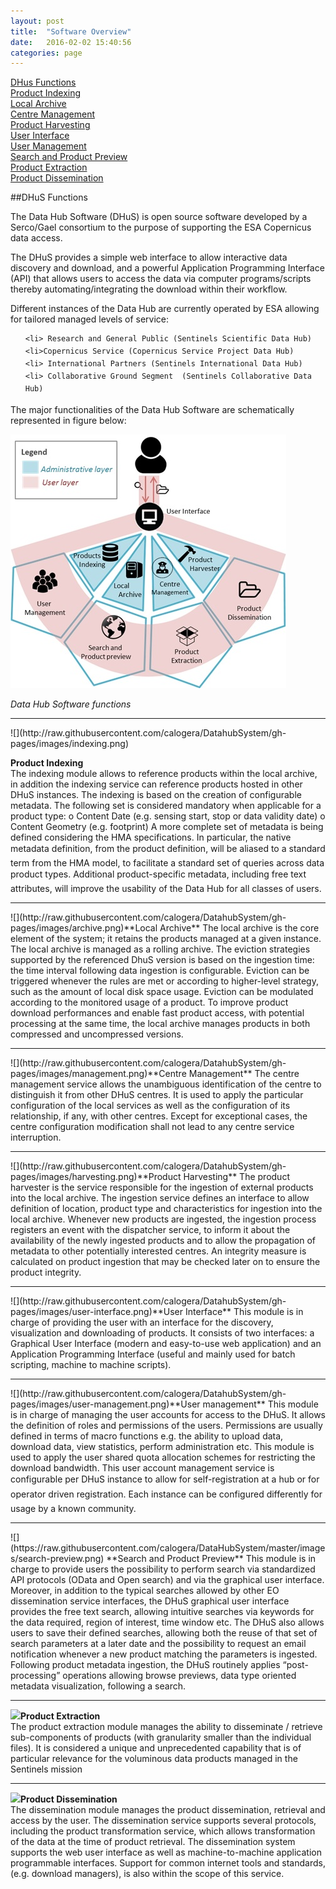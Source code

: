 ```yaml
---
layout: post
title:  "Software Overview"
date:   2016-02-02 15:40:56
categories: page
---
```

[DHus Functions](#DHuSFunctions)   
[Product Indexing](#ProductIndexing)  
[Local Archive](#LocalArchive)  
[Centre Management](#CentreManagement)  
[Product Harvesting](#ProductHarvesting)   
[User Interface](#UserInterface)   
[User Management](#UserManagement)      
[Search and Product Preview](#SearchandProductPreview)  
[Product Extraction](#ProductExtraction)  
[Product Dissemination](#ProductDissemination)  



##DHuS Functions <a name="DHuSFunctions"></a>
<p>The Data Hub Software (DHuS) is open source software developed by a Serco/Gael consortium to the purpose of supporting the ESA Copernicus data access.</p>   
The DHuS provides a simple web interface to allow interactive data discovery and download, and a powerful Application Programming Interface (API) that allows users to access the data via computer programs/scripts thereby automating/integrating the download within their workflow.

<p> Different instances of the Data Hub are currently operated by ESA allowing for tailored managed levels of service: </p>
<ul type=square>

 	<li> Research and General Public (Sentinels Scientific Data Hub)
 	<li>Copernicus Service (Copernicus Service Project Data Hub)
 	<li> International Partners (Sentinels International Data Hub)
 	<li> Collaborative Ground Segment  (Sentinels Collaborative Data Hub)
 	
</ul>
The major functionalities of the Data Hub Software are schematically represented in figure below:

  

![](https://raw.githubusercontent.com/calogera/DataHubSystem/gh-pages/images/dhusfunctions.jpg)

*Data Hub Software functions* 
<hr></hr>
![](http://raw.githubusercontent.com/calogera/DatahubSystem/gh-pages/images/indexing.png)  

<a name="ProductIndexing"></a>**Product Indexing**     
The indexing module allows to reference products within the local archive, in addition the indexing service can reference products hosted in other DHuS instances.
The indexing is based on the creation of configurable metadata. The following set is considered mandatory when applicable for a product type:
o	Content Date (e.g. sensing start, stop or data validity date)
o	Content Geometry (e.g. footprint)
A more complete set of metadata is being defined considering the HMA specifications. In particular, the native metadata definition, from the product definition, will be aliased to a standard term from the HMA model, to facilitate a standard set of queries across data product types. Additional product-specific metadata, including free text attributes, will improve the usability of the Data Hub for all classes of users.


<hr></hr>
![](http://raw.githubusercontent.com/calogera/DatahubSystem/gh-pages/images/archive.png)<a name="LocalArchive"></a>**Local Archive**      
The local archive is the core element of the system; it retains the products managed at a given instance. The local archive is managed as a rolling archive. The eviction strategies supported by the referenced DhuS version is based on the ingestion time: the time interval following data ingestion is configurable.
Eviction can be triggered whenever the rules are met or according to higher-level strategy, such as the amount of local disk space usage. Eviction can be modulated according to the monitored usage of a product. To improve product download performances and enable fast product access, with potential processing at the same time, the local archive manages products in both compressed and uncompressed versions.

<hr></hr>
![](http://raw.githubusercontent.com/calogera/DatahubSystem/gh-pages/images/management.png)<a name="CentreManagement"></a>**Centre Management**         
The centre management service allows the unambiguous identification of the centre to distinguish it from other DHuS centres. It is used to apply the particular configuration of the local services as well as the configuration of its relationship, if any, with other centres.
Except for exceptional cases, the centre configuration modification shall not lead to any centre service interruption.
<hr></hr>     
![](http://raw.githubusercontent.com/calogera/DatahubSystem/gh-pages/images/harvesting.png)<a name="ProductHarvesting"></a>**Product Harvesting**   
The product harvester is the service responsible for the ingestion of external products into the local archive. The ingestion service defines an interface to allow definition of  location, product type and characteristics for ingestion into the local archive. Whenever new products are ingested, the ingestion process registers an event with the dispatcher service, to inform it about the availability of the newly ingested products and to allow the propagation of metadata to other potentially interested centres. An integrity measure is calculated on product ingestion that may be checked later on to ensure the product integrity.
<hr> </hr>
![](http://raw.githubusercontent.com/calogera/DatahubSystem/gh-pages/images/user-interface.png)<a name="UserInterface"></a>**User Interface**     
This module is in charge of providing the user with an interface for the discovery, visualization and downloading of products. It consists of two interfaces: a Graphical User Interface (modern and easy-to-use web application) and an Application Programming Interface (useful and mainly used for batch scripting, machine to machine scripts).  
<hr> </hr>
![](http://raw.githubusercontent.com/calogera/DatahubSystem/gh-pages/images/user-management.png)<a name="UserManagement"></a>**User management**          
This module is in charge of managing the user accounts for access to the DHuS. It allows the definition of roles and permissions of the users. Permissions are usually defined in terms of macro functions e.g. the ability to upload data, download data, view statistics, perform administration etc. This module is used to apply the user shared quota allocation schemes for restricting the download bandwidth.
This user account management service is configurable per DHuS instance to allow for self-registration at a hub or for operator driven registration. Each instance can be configured differently for usage by a known community. 
<hr> </hr>
![](https://raw.githubusercontent.com/calogera/DataHubSystem/master/images/search-preview.png)<a name="SearchandProductPreview"></a>  **Search and Product Preview**     
   This module is in charge to provide users the possibility to perform search via standardized API protocols (OData and Open search) and via the graphical user interface. Moreover, in addition to the typical searches allowed by other EO dissemination service interfaces, the DHuS graphical user interface provides the free text search, allowing intuitive searches via keywords for the data required, region of interest, time window etc.
The DHuS also allows users to save their defined searches, allowing both the reuse of that set of search parameters at a later date and the possibility to request an email notification whenever a new product matching the parameters is ingested.
Following product metadata ingestion, the DHuS routinely applies “post-processing” operations allowing browse previews, data type oriented metadata visualization, following a search.     
<hr> </hr>

![](https://raw.githubusercontent.com/calogera/DataHubSystem/master/images/extraction.png)<a name="ProductExtraction"></a>**Product Extraction**   
The product extraction module manages the ability to disseminate / retrieve sub-components of products (with granularity smaller than the individual files). It is considered a unique and unprecedented capability that is of particular relevance for the voluminous data products managed in the Sentinels mission
<hr> </hr>

![](http://raw.githubusercontent.com/calogera/DatahubSystem/gh-pages/images/dissemination.png)<a name="ProductDissemination"></a>**Product Dissemination**      
The dissemination module manages the product dissemination, retrieval and access by the user.
The dissemination service supports several protocols, including the product transformation service, which allows transformation of the data at the time of product retrieval. The dissemination system supports the web user interface as well as machine-to-machine application programmable interfaces. Support for common internet tools and standards, (e.g. download managers), is also within the scope of this service.
